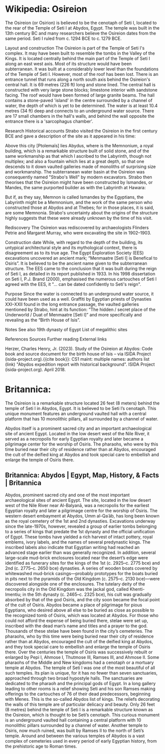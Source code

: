 
# Wikipedia: Osireion
The Osireion (or Osirion) is believed to be the cenotaph of Seti I, located to the rear of the Temple of Seti I at Abydos, Egypt. The temple was built in the 13th century BC and many researchers believe the Osireion dates from the same period.  Seti I ruled from c. 1294 BCE to c. 1279 BCE.

Layout and construction
The Osireion is part of the Temple of Seti I's complex. It may have been built to resemble the tombs in the Valley of the Kings. It is located centrally behind the main part of the Temple of Seti I along an east west axis. Most of its structure would have been subterranean. It was built at a considerably lower level than the foundations of the Temple of Seti I.  However, most of the roof has been lost. There is an entrance tunnel that runs along a north south axis behind the Osireion's central hall. It is 69 metres (226 ft) long and stone lined.
The central hall is constructed with very large stone blocks; limestone interior with sandstone facing. The roof would have been formed of large granite beams. The hall contains a stone-paved 'island' in the centre surrounded by a channel of water, the depth of which is yet to be determined. The water is at least 10.4 metres (34 ft) deep and connects to an underground water source. There are 17 small chambers in the hall's walls, and behind the wall opposite the entrance there is a 'sarcophagus chamber'.

Research
Historical accounts
Strabo visited the Osireion in the first century BCE and gave a description of the site as it appeared in his time:

 Above this city [Ptolemaïs] lies Abydus, where is the Memnonium, a royal building, which is a remarkable structure built of solid stone, and of the same workmanship as that which I ascribed to the Labyrinth, though not multiplex; and also a fountain which lies at a great depth, so that one descends to it down vaulted galleries made of monoliths of surprising size and workmanship. 
The subterranean water basin at the Osireion was consequently named "Strabo's Well" by modern excavators. Strabo then theorises that the Osireion might have been constructed by Ismandes, or Mandes, the same purported builder as with the Labyrinth at Hawara:

But if, as they say, Memnon is called Ismandes by the Egyptians, the Labyrinth might be a Memnonium, and the work of the same person who constructed those at Abydos and at Thebes; for in those places, it is said, are some Memnonia. 
Strabo's uncertainty about the origins of the structure highly suggests that these were already unknown by the time of his visit.

Rediscovery
The Osireion was rediscovered by archaeologists Flinders Petrie and Margaret Murray, who were excavating the site in 1902–1903.

Construction date
While, with regard to the depth of the building, its untypical architectural style and its mythological context, there is disagreement as to its true age.
The Egypt Exploration Society (EES) excavations uncovered an ancient mark; “Menmaatre [Seti I] is Benefical to Osiris”. It is believed to be the ancient name given to the subterranean structure. The EES came to the conclusion that it was built during the reign of Seti I, as detailed in its report published in 1933.
In his 1998 dissertation on Seti I, P.J. Brand (2000), emphasised the numerous cartouches of Seti I agreed with the EES, it "... can be dated confidently to Seti's reign".

Purpose
Since the water is connected to an underground water source, it could have been used as a well.
Graffiti by Egyptian priests of Dynasties XXI–XXII found in the long entrance passage, the vaulted galleries mentioned by Strabo, hint at its function: “The hidden / secret place of the Underworld / Duat of Menmaatre [Seti I]” and more specifically and revealing as the “Birth House of Isis”.

Notes
See also
19th dynasty of Egypt
List of megalithic sites

References
Sources
Further reading
External links

Herzer, Charles Henry, Jr. (2023). Study of the Osireion at Abydos: Code book and source document for the birth house of Isis – via ISIDA Project (isida-project.org).{{cite book}}:  CS1 maint: multiple names: authors list (link)
"Abydos expedition report with historical background". ISIDA Project (isida-project.org). April 2018.
# Britannica:
The Osireion is a remarkable structure located 26 feet (8 meters) behind the
temple of Seti I in Abydos, Egypt. It is believed to be Seti I’s cenotaph.
This unique monument features an underground vaulted hall with a central
platform that has 10 monolithic pillars, all surrounded by a channel of water.

Abydos itself is a prominent sacred city and an important archaeological site
of ancient Egypt. Located in the low desert west of the Nile River, it served
as a necropolis for early Egyptian royalty and later became a pilgrimage
center for the worship of Osiris. The pharaohs, who were by this time buried
near their city of residence rather than at Abydos, encouraged the cult of the
deified king at Abydos and took special care to embellish and enlarge the
temple of Osiris there.



## Britannica: Abydos | Egypt, Map, History, & Facts | Britannica
Abydos,  prominent sacred city and one of the most important archaeological sites of ancient Egypt. The site, located in the low desert west of the Nile River near Al-Balyanā, was a necropolis for the earliest Egyptian royalty and later a pilgrimage centre for the worship of Osiris.
The western desert embayment at Abydos, Umm al-Qaʿāb, has long been known as the royal cemetery of the 1st and 2nd dynasties. Excavations underway since the late-1970s, however, revealed a group of earlier tombs belonging to a series of kings that predate the 1st dynasty and the official unification of Egypt. These tombs have yielded a rich harvest of intact pottery, royal emblems, ivory labels, and the names of several predynastic kings. The inscribed labels also indicate that Egyptian writing had reached an advanced stage earlier than was generally recognized. In addition, several large-scale mud-brick enclosures located near the desert’s edge were identified as funerary sites for the kings of the 1st (c. 2925–c. 2775 bce) and 2nd (c. 2775–c. 2650 bce) dynasties. A series of wooden boats covered by whitewashed mud-brick casings—probably prototypes for the boats buried in pits next to the pyramids of the Old Kingdom (c. 2575–c. 2130 bce)—were discovered alongside one of the enclosures.
The tutelary deity of the necropolis city in the Old Kingdom was the jackal god, called Khenti-Imentiu; in the 5th dynasty (c. 2465–c. 2325 bce), his cult was gradually absorbed by that of the god Osiris, and the city soon became the focal point of the cult of Osiris. Abydos became a place of pilgrimage for pious Egyptians, who desired above all else to be buried as close as possible to the recognized tomb of Osiris, which was located at Abydos. For those who could not afford the expense of being buried there, stelae were set up, inscribed with the dead man’s name and titles and a prayer to the god. Thousands of these stelae have been found in the city’s cemeteries.
The pharaohs, who by this time were being buried near their city of residence rather than at Abydos, encouraged the cult of the deified king at Abydos, and they took special care to embellish and enlarge the temple of Osiris there. Over the centuries the temple of Osiris was successively rebuilt or enlarged by Pepi I, Ahmose I, Thutmose III, Ramses III, and Ahmose II. Some pharaohs of the Middle and New kingdoms had a cenotaph or a mortuary temple at Abydos. The temple of Seti I was one of the most beautiful of all such temples. Its plan is unique, for it has no fewer than seven sanctuaries, approached through two broad hypostyle halls. The sanctuaries are dedicated to the pharaoh and the principal gods of Egypt. In a long gallery leading to other rooms is a relief showing Seti and his son Ramses making offerings to the cartouches of 76 of their dead predecessors, beginning with Menes. This is the so-called Abydos list of kings. The reliefs decorating the walls of this temple are of particular delicacy and beauty. Only 26 feet (8 metres) behind the temple of Seti I is a remarkable structure known as the Osireion, which is thought to be Seti’s cenotaph. This curious monument is an underground vaulted hall containing a central platform with 10 monolithic pillars surrounded by a channel of water. Another temple to Osiris, now much ruined, was built by Ramses II to the north of Seti’s temple.
Around and between the various temples of Abydos is a vast complex of cemeteries used in every period of early Egyptian history, from the prehistoric age to Roman times.
